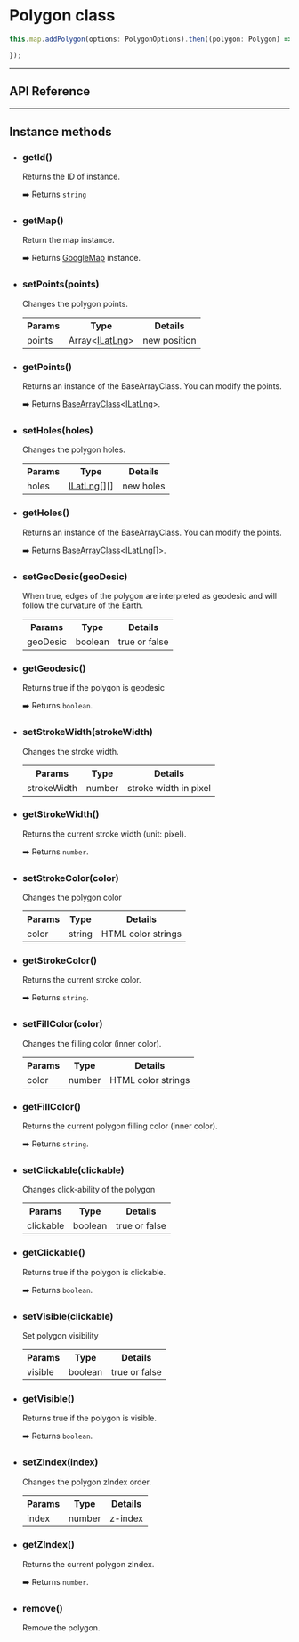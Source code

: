 # Polygon class

```typescript
this.map.addPolygon(options: PolygonOptions).then((polygon: Polygon) => {

});
```

---------------------------------------------------------------
## API Reference
---------------------------------------------------------------


## Instance methods

  - ### getId()

    Returns the ID of instance.

    :arrow_right: Returns `string`

  - ### getMap()

    Return the map instance.

    :arrow_right: Returns [GoogleMap](../googlemap/README.md) instance.

  - ### setPoints(points)

    Changes the polygon points.

    <table>
    <tr>
      <th>Params</th>
      <th>Type</th>
      <th>Details</th>
    </tr>
    <tr>
      <td>points</td>
      <td>Array&lt;<a href="../ilatlng/README.md">ILatLng</a>&gt;</td>
      <td>new position</td>
    </tr>
    </table>


  - ### getPoints()

    Returns an instance of the BaseArrayClass. You can modify the points.

    :arrow_right: Returns [BaseArrayClass](../basearrayclass/README.md)&lt;<a href="../ilatlng/README.md">ILatLng</a>&gt;.


  - ### setHoles(holes)

    Changes the polygon holes.

    <table>
    <tr>
      <th>Params</th>
      <th>Type</th>
      <th>Details</th>
    </tr>
    <tr>
      <td>holes</td>
      <td><a href="../ilatlng/README.md">ILatLng</a>[][]</td>
      <td>new holes</td>
    </tr>
    </table>


  - ### getHoles()

    Returns an instance of the BaseArrayClass. You can modify the points.

    :arrow_right: Returns [BaseArrayClass](../basearrayclass/README.md)&lt;ILatLng[]&gt;.

  - ### setGeoDesic(geoDesic)

    When true, edges of the polygon are interpreted as geodesic and will follow the curvature of the Earth.

    <table>
    <tr>
      <th>Params</th>
      <th>Type</th>
      <th>Details</th>
    </tr>
    <tr>
      <td>geoDesic</td>
      <td>boolean</td>
      <td>true or false</td>
    </tr>
    </table>


  - ### getGeodesic()

    Returns true if the polygon is geodesic

    :arrow_right: Returns `boolean`.

  - ### setStrokeWidth(strokeWidth)

    Changes the stroke width.

    <table>
    <tr>
      <th>Params</th>
      <th>Type</th>
      <th>Details</th>
    </tr>
    <tr>
      <td>strokeWidth</td>
      <td>number</td>
      <td>stroke width in pixel</td>
    </tr>
    </table>


  - ### getStrokeWidth()

    Returns the current stroke width (unit: pixel).

    :arrow_right: Returns `number`.

  - ### setStrokeColor(color)

    Changes the polygon color

    <table>
    <tr>
      <th>Params</th>
      <th>Type</th>
      <th>Details</th>
    </tr>
    <tr>
      <td>color</td>
      <td>string</td>
      <td>HTML color strings</td>
    </tr>
    </table>


  - ### getStrokeColor()

    Returns the current stroke color.

    :arrow_right: Returns `string`.


  - ### setFillColor(color)

    Changes the filling color (inner color).

    <table>
    <tr>
      <th>Params</th>
      <th>Type</th>
      <th>Details</th>
    </tr>
    <tr>
      <td>color</td>
      <td>number</td>
      <td>HTML color strings</td>
    </tr>
    </table>


  - ### getFillColor()

    Returns the current polygon filling color (inner color).

    :arrow_right: Returns `string`.

  - ### setClickable(clickable)

    Changes click-ability of the polygon

    <table>
    <tr>
      <th>Params</th>
      <th>Type</th>
      <th>Details</th>
    </tr>
    <tr>
      <td>clickable</td>
      <td>boolean</td>
      <td>true or false</td>
    </tr>
    </table>


  - ### getClickable()

    Returns true if the polygon is clickable.

    :arrow_right: Returns `boolean`.

  - ### setVisible(clickable)

    Set polygon visibility

    <table>
    <tr>
      <th>Params</th>
      <th>Type</th>
      <th>Details</th>
    </tr>
    <tr>
      <td>visible</td>
      <td>boolean</td>
      <td>true or false</td>
    </tr>
    </table>


  - ### getVisible()

    Returns true if the polygon is visible.

    :arrow_right: Returns `boolean`.


  - ### setZIndex(index)

    Changes the polygon zIndex order.

    <table>
    <tr>
      <th>Params</th>
      <th>Type</th>
      <th>Details</th>
    </tr>
    <tr>
      <td>index</td>
      <td>number</td>
      <td>z-index</td>
    </tr>
    </table>


  - ### getZIndex()

    Returns the current polygon zIndex.

    :arrow_right: Returns `number`.

  - ### remove()

    Remove the polygon.
